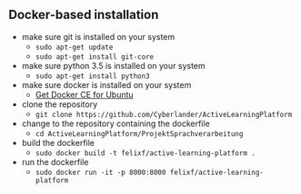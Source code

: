 ## Docker-based installation
* make sure git is installed on your system
  * ```sudo apt-get update```
  * ```sudo apt-get install git-core```
* make sure python 3.5 is installed on your system
  * ```sudo apt-get install python3```
* make sure docker is installed on your system
  * [Get Docker CE for Ubuntu](https://docs.docker.com/install/linux/docker-ce/ubuntu/)
* clone the repository
  * ```git clone https://github.com/Cyberlander/ActiveLearningPlatform```
* change to the repository containing the dockerfile
  * ```cd ActiveLearningPlatform/ProjektSprachverarbeitung```
* build the dockerfile
  * ```sudo docker build -t felixf/active-learning-platform .```
* run the dockerfile
  * ```sudo docker run -it -p 8000:8000 felixf/active-learning-platform```

